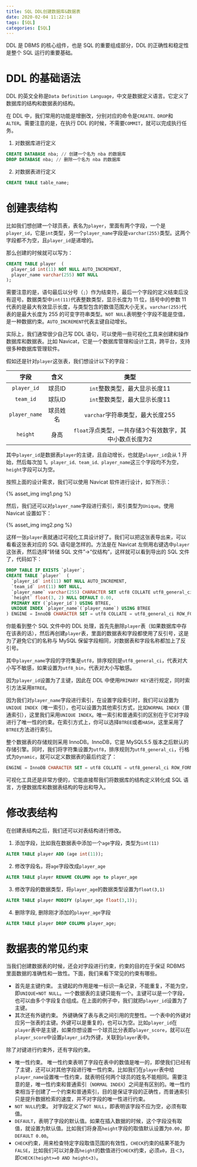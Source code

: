 ```yaml
---
title: SQL DDL创建数据库&数据表
date: 2020-02-04 11:22:14
tags: [SQL]
categories: [SQL]
---
```


DDL 是 DBMS 的核心组件，也是 SQL 的重要组成部分，DDL 的正确性和稳定性是整个 SQL 运行的重要基础。
# DDL 的基础语法
DDL 的英文全称是`Data Definition Language`，中文是数据定义语言。它定义了数据库的结构和数据表的结构。

在 DDL 中，我们常用的功能是增删改，分别对应的命令是`CREATE、DROP`和`ALTER`。需要注意的是，在执行 DDL 的时候，不需要`COMMIT`，就可以完成执行任务。
1. 对数据库进行定义
```sql
CREATE DATABASE nba; // 创建一个名为 nba 的数据库
DROP DATABASE nba; // 删除一个名为 nba 的数据库
```
2. 对数据表进行定义
```sql
CREATE TABLE table_name;
```

# 创建表结构
比如我们想创建一个球员表，表名为`player`，里面有两个字段，一个是`player_id`，它是`int`类型，另一个`player_name`字段是`varchar(255)`类型。这两个字段都不为空，且`player_id`是递增的。

那么创建的时候就可以写为：
```sql
CREATE TABLE player  (
  player_id int(11) NOT NULL AUTO_INCREMENT,
  player_name varchar(255) NOT NULL
);
```
需要注意的是，语句最后以分号（`;`）作为结束符，最后一个字段的定义结束后没有逗号。数据类型中`int(11)`代表整数类型，显示长度为 11 位，括号中的参数 11 代表的是最大有效显示长度，与类型包含的数值范围大小无关。`varchar(255)`代表的是最大长度为 255 的可变字符串类型。`NOT NULL`表明整个字段不能是空值，是一种数据约束。`AUTO_INCREMENT`代表主键自动增长。

实际上，我们通常很少自己写 DDL 语句，可以使用一些可视化工具来创建和操作数据库和数据表。比如 Navicat，它是一个数据库管理和设计工具，跨平台，支持很多种数据库管理软件。

假如还是针对`player`这张表，我们想设计以下的字段：

| 字段 | 含义 | 类型 |
| :--: | :--: | :--: |
| `player_id` | 球员ID | `int`整数类型，最大显示长度11 |
| `team_id` | 球队ID | `int`整数类型，最大显示长度11 |
| `player_name` | 球员姓名 | `varchar`字符串类型，最大长度255 |
| `height` | 身高 | `float`浮点类型，一共存储3个有效数字，其中小数点长度为2 |

其中`player_id`是数据表`player`的主键，且自动增长，也就是`player_id`会从 1 开始，然后每次加 1。`player_id、team_id、player_name`这三个字段均不为空，`height`字段可以为空。

按照上面的设计需求，我们可以使用 Navicat 软件进行设计，如下所示：

{% asset_img img1.png %}

然后，我们还可以对`player_name`字段进行索引，索引类型为`Unique`。使用 Navicat 设置如下：

{% asset_img img2.png %}

这样一张`player`表就通过可视化工具设计好了。我们可以把这张表导出来，可以看看这张表对应的 SQL 语句是怎样的。方法是在 Navicat 左侧用右键选中`player`这张表，然后选择“转储 SQL 文件”→“仅结构”，这样就可以看到导出的 SQL 文件了，代码如下：
```sql
DROP TABLE IF EXISTS `player`;
CREATE TABLE `player`  (
  `player_id` int(11) NOT NULL AUTO_INCREMENT,
  `team_id` int(11) NOT NULL,
  `player_name` varchar(255) CHARACTER SET utf8 COLLATE utf8_general_ci NOT NULL,
  `height` float(3, 2) NULL DEFAULT 0.00,
  PRIMARY KEY (`player_id`) USING BTREE,
  UNIQUE INDEX `player_name`(`player_name`) USING BTREE
) ENGINE = InnoDB CHARACTER SET = utf8 COLLATE = utf8_general_ci ROW_FORMAT = Dynamic;
```
你能看到整个 SQL 文件中的 DDL 处理，首先先删除`player`表（如果数据库中存在该表的话），然后再创建`player`表，里面的数据表和字段都使用了反引号，这是为了避免它们的名称与 MySQL 保留字段相同，对数据表和字段名称都加上了反引号。

其中`player_name`字段的字符集是`utf8`，排序规则是`utf8_general_ci`，代表对大小写不敏感，如果设置为`utf8_bin`，代表对大小写敏感。

因为`player_id`设置为了主键，因此在 DDL 中使用`PRIMARY KEY`进行规定，同时索引方法采用`BTREE`。

因为我们对`player_name`字段进行索引，在设置字段索引时，我们可以设置为`UNIQUE INDEX`（唯一索引），也可以设置为其他索引方式，比如`NORMAL INDEX`（普通索引），这里我们采用`UNIQUE INDEX`。唯一索引和普通索引的区别在于它对字段进行了唯一性的约束。在索引方式上，你可以选择`BTREE`或者`HASH`，这里采用了`BTREE`方法进行索引。

整个数据表的存储规则采用 InnoDB。InnoDB，它是 MySQL5.5 版本之后默认的存储引擎。同时，我们将字符集设置为`utf8`，排序规则为`utf8_general_ci`，行格式为`Dynamic`，就可以定义数据表的最后约定了：
```sql
ENGINE = InnoDB CHARACTER SET = utf8 COLLATE = utf8_general_ci ROW_FORMAT = Dynamic;
```
可视化工具还是非常方便的，它能直接帮我们将数据库的结构定义转化成 SQL 语言，方便数据库和数据表结构的导出和导入。
# 修改表结构
在创建表结构之后，我们还可以对表结构进行修改。
1. 添加字段，比如我在数据表中添加一个`age`字段，类型为`int(11)`
```sql
ALTER TABLE player ADD (age int(11));
```
2. 修改字段名，将`age`字段改成`player_age`
```sql
ALTER TABLE player RENAME COLUMN age to player_age
```
3. 修改字段的数据类型，将`player_age`的数据类型设置为`float(3,1)`
```sql
ALTER TABLE player MODIFY (player_age float(3,1));
```
4. 删除字段, 删除刚才添加的`player_age`字段
```sql
ALTER TABLE player DROP COLUMN player_age;
```

# 数据表的常见约束
当我们创建数据表的时候，还会对字段进行约束，约束的目的在于保证 RDBMS 里面数据的准确性和一致性。下面，我们来看下常见的约束有哪些。
* 首先是主键约束。
主键起的作用是唯一标识一条记录，不能重复，不能为空，即`UNIQUE+NOT NULL`。一个数据表的主键只能有一个。主键可以是一个字段，也可以由多个字段复合组成。在上面的例子中，我们就把`player_id`设置为了主键。
* 其次还有外键约束。
外键确保了表与表之间引用的完整性。一个表中的外键对应另一张表的主键。外键可以是重复的，也可以为空。比如`player_id`在`player`表中是主键，如果你想设置一个球员比分表即`player_score`，就可以在`player_score`中设置`player_id`为外键，关联到`player`表中。

除了对键进行约束外，还有字段约束。
* 唯一性约束。
唯一性约束表明了字段在表中的数值是唯一的，即使我们已经有了主键，还可以对其他字段进行唯一性约束。比如我们在`player`表中给`player_name`设置唯一性约束，就表明任何两个球员的姓名不能相同。需要注意的是，唯一性约束和普通索引（`NORMAL INDEX`）之间是有区别的。唯一性约束相当于创建了一个约束和普通索引，目的是保证字段的正确性，而普通索引只是提升数据检索的速度，并不对字段的唯一性进行约束。
* `NOT NULL`约束。
对字段定义了`NOT NULL`，即表明该字段不应为空，必须有取值。
* `DEFAULT`，表明了字段的默认值。如果在插入数据的时候，这个字段没有取值，就设置为默认值。比如我们将身高`height`字段的取值默认设置为`0.00`，即`DEFAULT 0.00`。
* `CHECK`约束，用来检查特定字段取值范围的有效性，`CHECK`约束的结果不能为`FALSE`，比如我们可以对身高`height`的数值进行`CHECK`约束，必须`≥0`，且`＜3`，即`CHECK(height>=0 AND height<3)`。
